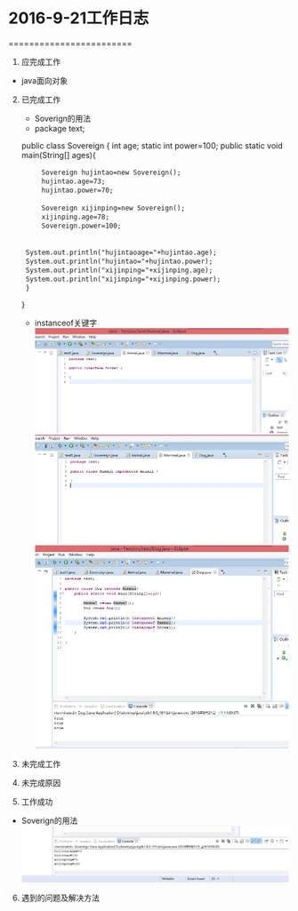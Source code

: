 # 2016-9-21工作日志
========================

1. 应完成工作
 * java面向对象
 
2. 已完成工作
   *   Soverign的用法
   * package text;

	public class Sovereign {
		int age;
		static int power=100;
		public static void main(String[] ages){
			
			Sovereign hujintao=new Sovereign();
			hujintao.age=73;
			hujintao.power=70;
			
			Sovereign xijinping=new Sovereign();
			xijinping.age=78;
			Sovereign.power=100;
			
		
		System.out.println("hujintaoage="+hujintao.age);
		System.out.println("hujintao="+hujintao.power);
		System.out.println("xijinping="+xijinping.age);
		System.out.println("xijinping="+xijinping.power);
		}
	}
	
	 *  instanceof关键字
	 ![2](Animal.png)
	 ![3](Mammal.png)
	 ![4](Dog.png)

3. 未完成工作

4. 未完成原因

5. 工作成功

 * Soverign的用法
 ![1](第一题.png)

6. 遇到的问题及解决方法
